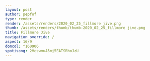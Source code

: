 ```yaml
---
layout: post
author: pepfof
type: render
render: /assets/renders/2020_02_25_fillmore jive.png
thumb: /assets/renders/thumb/thumb-2020_02_25_fillmore jive.png
title: Fillmore Jive
navigation_override: /
aspect: 16/9
domcol: ^160906
spotisong: 2VcswmuA5mj5EATSRhoJzU
---
```


<!--USER BEGIN 1-->

<!--USER END 1-->

<!--more-->
<!--USER BEGIN 2-->

<!--USER END 2-->

